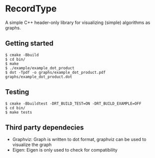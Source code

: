 # RecordType
A simple C++ header-only library for visualizing (simple) algorithms as graphs.

## Getting started

```Console
$ cmake -Bbuild
$ cd bin/
$ make
$ ./example/example_dot_product
$ dot -Tpdf -o graphs/example_dot_product.pdf graphs/example_dot_product.dot
```

## Testing

```Console
$ cmake -Bbuildtest -DRT_BUILD_TEST=ON -DRT_BUILD_EXAMPLE=OFF
$ cd bin/
$ make tests
```

## Third party dependecies

- Graphviz: Graph is written to dot format, graphviz can be used to visualize the graph
- Eigen: Eigen is only used to check for compatibility
